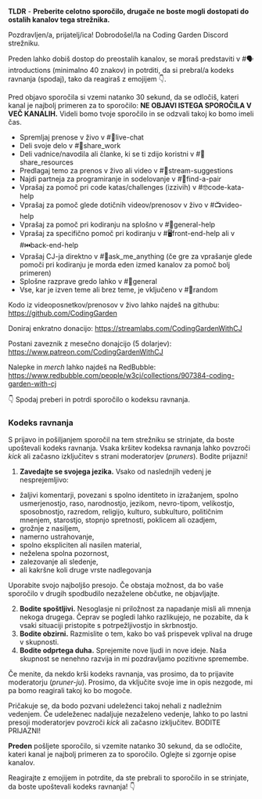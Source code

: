 **TLDR** - **Preberite celotno sporočilo, drugače ne boste mogli dostopati do ostalih kanalov tega strežnika.**

Pozdravljen/a, prijatelj/ica! Dobrodošel/la na Coding Garden Discord strežniku.

Preden lahko dobiš dostop do preostalih kanalov, se moraš predstaviti v #🗣introductions (minimalno 40 znakov) in potrditi, da si prebral/a kodeks ravnanja (spodaj), tako da reagiraš z emojijem :point_down:.

Pred objavo sporočila si vzemi natanko 30 sekund, da se odločiš, kateri kanal je najbolj primeren za to sporočilo:
**NE OBJAVI ISTEGA SPOROČILA V VEČ KANALIH.** Videli bomo tvoje sporočilo in se odzvali takoj ko bomo imeli čas.

-   Spremljaj prenose v živo v #🔴live-chat
-   Deli svoje delo v #🎨share_work
-   Deli vadnice/navodila ali članke, ki se ti zdijo koristni v #📖share_resources
-   Predlagaj temo za prenos v živo ali video v #💭stream-suggestions
-   Najdi partneja za programiranje in sodelovanje v #👫find-a-pair
-   Vprašaj za pomoč pri code katas/challenges (izzivih) v #🤓code-kata-help
-   Vprašaj za pomoč glede dotičnih videov/prenosov v živo v #📺video-help
-   Vprašaj za pomoč pri kodiranju na splošno v #🌈general-help
-   Vprašaj za specifično pomoč pri kodiranju v #🖥front-end-help ali v #⏮back-end-help
-   Vprašaj CJ-ja direktno v #🤔ask_me_anything (če gre za vprašanje glede pomoči pri kodiranju je morda eden izmed kanalov za pomoč bolj primeren)
-   Splošne razprave gredo lahko v #💬general
-   Vse, kar je izven teme ali brez teme, je vključeno v #🎲random

Kodo iz videoposnetkov/prenosov v živo lahko najdeš na githubu: <https://github.com/CodingGarden>

Doniraj enkratno donacijo: <https://streamlabs.com/CodingGardenWithCJ>

Postani zaveznik z mesečno donajcijo (5 dolarjev): <https://www.patreon.com/CodingGardenWithCJ>

Nalepke in _merch_ lahko najdeš na RedBubble: <https://www.redbubble.com/people/w3cj/collections/907384-coding-garden-with-cj>

:point_down: Spodaj preberi in potrdi sporočilo o kodeksu ravnanja.

### **Kodeks ravnanja**

S prijavo in pošiljanjem sporočil na tem strežniku se strinjate, da boste upoštevali kodeks ravnanja. Vsaka kršitev kodeksa ravnanja lahko povzroči _kick_ ali začasno izključitev s strani moderatorjev (_pruners_). Bodite prijazni!

1. **Zavedajte se svojega jezika.** Vsako od naslednjih vedenj je nesprejemljivo:

-   žaljivi komentarji, povezani s spolno identiteto in izražanjem, spolno usmerjenostjo, raso, narodnostjo, jezikom, nevro-tipom, velikostjo, sposobnostjo, razredom, religijo, kulturo, subkulturo, političnim mnenjem, starostjo, stopnjo spretnosti, poklicem ali ozadjem,
-   grožnje z nasiljem,
-   namerno ustrahovanje,
-   spolno ekspliciten ali nasilen material,
-   neželena spolna pozornost,
-   zalezovanje ali sledenje,
-   ali kakršne koli druge vrste nadlegovanja

Uporabite svojo najboljšo presojo. Če obstaja možnost, da bo vaše sporočilo v drugih spodbudilo nezaželene občutke, ne objavljajte.

2. **Bodite spoštljivi.** Nesoglasje ni priložnost za napadanje misli ali mnenja nekoga drugega. Čeprav se pogledi lahko razlikujejo, ne pozabite, da k vsaki situaciji pristopite s potrpežljivostjo in skrbnostjo.
3. **Bodite obzirni.** Razmislite o tem, kako bo vaš prispevek vplival na druge v skupnosti.
4. **Bodite odprtega duha.** Sprejemite nove ljudi in nove ideje. Naša skupnost se nenehno razvija in mi pozdravljamo pozitivne spremembe.

Če menite, da nekdo krši kodeks ravnanja, vas prosimo, da to prijavite moderatorju (_pruner-ju_). Prosimo, da vključite svoje ime in opis nezgode, mi pa bomo reagirali takoj ko bo mogoče.

Pričakuje se, da bodo pozvani udeleženci takoj nehali z nadležnim vedenjem. Če udeleženec nadaljuje nezaželeno vedenje, lahko to po lastni presoji moderatorjev povzroči _kick_ ali začasno izključitev. BODITE PRIJAZNI!

**Preden** pošljete sporočilo, si vzemite natanko 30 sekund, da se odločite, kateri kanal je najbolj primeren za to sporočilo. Oglejte si zgornje opise kanalov.

Reagirajte z emojijem in potrdite, da ste prebrali to sporočilo in se strinjate, da boste upoštevali kodeks ravnanja! :point_down:
